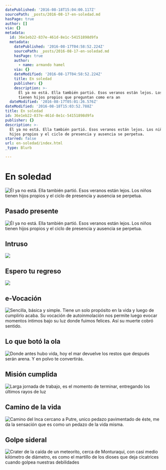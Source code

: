 ```yaml
---
datePublished: '2016-08-18T15:04:00.117Z'
sourcePath: _posts/2016-08-17-en-soledad.md
hasPage: true
author: []
via: {}
metadata:
  id: 36e1eb22-837e-461d-8e1c-54151898d9fa
  metadata:
    datePublished: '2016-08-17T04:58:52.224Z'
    sourcePath: _posts/2016-08-17-en-soledad.md
    hasPage: true
    author:
      - name: armando hamel
    via: {}
    dateModified: '2016-08-17T04:58:52.224Z'
    title: En soledad
    publisher: {}
    description: >-
      Él ya no está. Ella también partió. Esos veranos están lejos. Los niños
      tienen hijos propios que preguntan como era an
  dateModified: '2016-08-17T05:01:26.576Z'
dateModified: '2016-08-18T15:03:52.788Z'
title: En soledad
id: 36e1eb22-837e-461d-8e1c-54151898d9fa
publisher: {}
description: >-
  Él ya no está. Ella también partió. Esos veranos están lejos. Los niños tienen
  hijos propios y el ciclo de presencia y ausencia se perpetua. 
starred: false
url: en-soledad/index.html
_type: Blurb

---
```

# En soledad
![Él ya no está. Ella también partió. Esos veranos están lejos. Los niños tienen hijos propios y el ciclo de presencia y ausencia se perpetua. ](https://the-grid-user-content.s3-us-west-2.amazonaws.com/c8754fe4-ff51-4681-8ebf-fe3659dcca92.jpg)

## Pasado presente
![Él ya no está. Ella también partió. Esos veranos están lejos. Los niños tienen hijos propios y el ciclo de presencia y ausencia se perpetua. ](https://the-grid-user-content.s3-us-west-2.amazonaws.com/c8754fe4-ff51-4681-8ebf-fe3659dcca92.jpg)

## Intruso
![](https://the-grid-user-content.s3-us-west-2.amazonaws.com/67dc0d0a-4f20-40fc-a781-cac0b630bfcb.jpg)

## Espero tu regreso
![](https://the-grid-user-content.s3-us-west-2.amazonaws.com/7778769c-2ff2-4165-9d55-a44155079168.jpg)

## e-Vocación
![Sencilla, básica y simple. Tiene un solo propósito en la vida y luego de cumplirlo acaba. Su vocación de autoinmolación nos permite luego evocar momentos íntimos bajo su luz donde fuimos felices. Así su muerte cobró sentido.](https://the-grid-user-content.s3-us-west-2.amazonaws.com/a2b24b45-67c5-421c-9985-d050d0ee77f9.jpg)

## Lo que botó la ola
![Donde antes hubo vida, hoy el mar devuelve los restos que después serán arena. Y en polvo te convertirás.](https://the-grid-user-content.s3-us-west-2.amazonaws.com/aa85d963-ea78-4c08-906e-b69feb9c5bbe.jpg)

## Misión cumplida
![Larga jornada de trabajo, es el momento de terminar, entregando los últimos rayos de luz](https://the-grid-user-content.s3-us-west-2.amazonaws.com/67bc04c8-f198-44cc-96d7-d550c6ed3746.jpg)

## Camino de la vida
![Camino del Inca cercano a Putre, unico pedazo pavimentado de éste, me da la sensación que es como un pedazo de la vida misma.](https://the-grid-user-content.s3-us-west-2.amazonaws.com/19b64941-8d47-4fab-b202-1af0f385e0df.jpg)

## Golpe sideral
![Crater de la caída de un meteorito, cerca de Monturaqui, con casi medio kilómetro de diámetro, es como el martillo de los dioses que deja cicatrices cuando golpea nuestras debilidades](https://the-grid-user-content.s3-us-west-2.amazonaws.com/4b9afe31-a8e1-457f-aebe-a07bbdac7de9.jpg)